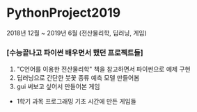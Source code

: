 # PythonProject2019
2018년 12월 ~ 2019년 6월 (전산물리학, 딥러닝, 게임)

### [수능끝나고 파이썬 배우면서 했던 프로젝트들]
1. "C언어를 이용한 전산물리학" 책을 참고하면서 파이썬으로 예제 구현
2. 딥러닝으로 간단한 붓꽃 종류 예측 모델 만들어봄
3. gui 써보고 싶어서 만들어본 게임
+ 1학기 과목 프로그래밍 기초 시간에 만든 게임들
